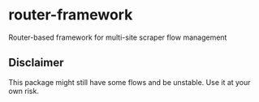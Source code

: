 # router-framework
Router-based framework for multi-site scraper flow management

## Disclaimer
This package might still have some flows and be unstable. Use it at your own risk.
